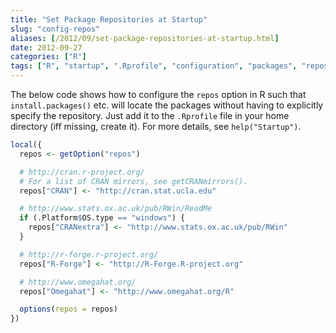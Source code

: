```yaml
---
title: "Set Package Repositories at Startup"
slug: "config-repos"
aliases: [/2012/09/set-package-repositories-at-startup.html]
date: 2012-09-27
categories: ["R"]
tags: ["R", "startup", ".Rprofile", "configuration", "packages", "repositories", "options"]
---
```


The below code shows how to configure the `repos` option in R such that `install.packages()` etc. will locate the packages without having to explicitly specify the repository.  Just add it to the `.Rprofile` file in your home directory (iff missing, create it). For more details, see `help("Startup")`.

```r
local({
  repos <- getOption("repos")

  # http://cran.r-project.org/
  # For a list of CRAN mirrors, see getCRANmirrors().
  repos["CRAN"] <- "http://cran.stat.ucla.edu"

  # http://www.stats.ox.ac.uk/pub/RWin/ReadMe
  if (.Platform$OS.type == "windows") {
    repos["CRANextra"] <- "http://www.stats.ox.ac.uk/pub/RWin"
  }

  # http://r-forge.r-project.org/
  repos["R-Forge"] <- "http://R-Forge.R-project.org"

  # http://www.omegahat.org/
  repos["Omegahat"] <- "http://www.omegahat.org/R"

  options(repos = repos)
})
```
